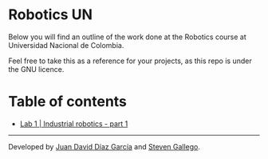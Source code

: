 # Robotics UN
Below you will find an outline of the work done at the Robotics course at Universidad Nacional de Colombia.

Feel free to take this as a reference for your projects, as this repo is under the GNU licence.

# Table of contents
- [Lab 1 | Industrial robotics - part 1](lab1/README.md)

___
Developed by
[Juan David Díaz García](https://github.com/D4vidDG) and [Steven Gallego](https://github.com/jhairssteven).